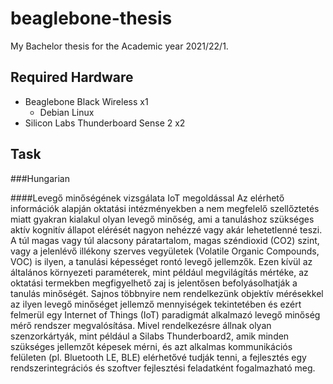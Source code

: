 # beaglebone-thesis

My Bachelor thesis for the Academic year 2021/22/1.

## Required Hardware

* Beaglebone Black Wireless x1
  * Debian Linux
* Silicon Labs Thunderboard Sense 2 x2

## Task

###Hungarian

####Levegő minőségének vizsgálata IoT megoldással
Az elérhető információk alapján oktatási intézményekben a nem megfelelő szellőztetés miatt
gyakran kialakul olyan levegő minőség, ami a tanuláshoz szükséges aktív kognitív állapot
elérését nagyon nehézzé vagy akár lehetetlenné teszi. A túl magas vagy túl alacsony
páratartalom, magas széndioxid (CO2) szint, vagy a jelenlévő illékony szerves vegyületek
(Volatile Organic Compounds, VOC) is ilyen, a tanulási képességet rontó levegő jellemzők.
Ezen kívül az általános környezeti paraméterek, mint például megvilágítás mértéke, az oktatási
termekben megfigyelhető zaj is jelentősen befolyásolhatják a tanulás minőségét.
Sajnos többnyire nem rendelkezünk objektív mérésekkel az ilyen levegő minőséget jellemző
mennyiségek tekintetében és ezért felmerül egy Internet of Things (IoT) paradigmát alkalmazó
levegő minőség mérő rendszer megvalósítása. Mivel rendelkezésre állnak olyan
szenzorkártyák, mint például a Silabs Thunderboard2, amik minden szükséges jellemzőt
képesek mérni, és azt alkalmas kommunikációs felületen (pl. Bluetooth LE, BLE) elérhetővé
tudják tenni, a fejlesztés egy rendszerintegrációs és szoftver fejlesztési feladatként
fogalmazható meg.
